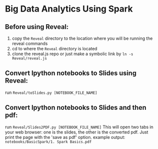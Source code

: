 # Big Data Analytics Using Spark

## Before using Reveal:
 1. copy the `Reveal` directory to the location where you will be running the reveal commands
 2. cd to where the `Reveal` directory is located
 3. clone the reveal.js repo or just make a symbolic link by `ln -s Reveal/reveal.js`

## Convert Ipython notebooks to Slides using Reveal:
 run `Reveal/toSlides.py [NOTEBOOK_FILE_NAME]`

## Convert Ipython notebooks to Slides and then pdf:
 run `Reveal/Slides2PDF.py [NOTEBOOK_FILE_NAME]` 
 This will open two tabs in your web browser: one is the slides, the other is the converted pdf. Just print the page with the 'save as pdf' option.
 example output: `notebooks/BasicSpark/1. Spark Basics.pdf`
